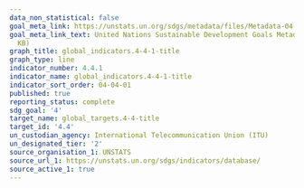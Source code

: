 ```yaml
---
data_non_statistical: false
goal_meta_link: https://unstats.un.org/sdgs/metadata/files/Metadata-04-04-01.pdf
goal_meta_link_text: United Nations Sustainable Development Goals Metadata (PDF 214
  KB)
graph_title: global_indicators.4-4-1-title
graph_type: line
indicator_number: 4.4.1
indicator_name: global_indicators.4-4-1-title
indicator_sort_order: 04-04-01
published: true
reporting_status: complete
sdg_goal: '4'
target_name: global_targets.4-4-title
target_id: '4.4'
un_custodian_agency: International Telecommunication Union (ITU)
un_designated_tier: '2'
source_organisation_1: UNSTATS
source_url_1: https://unstats.un.org/sdgs/indicators/database/
source_active_1: true
---
```

